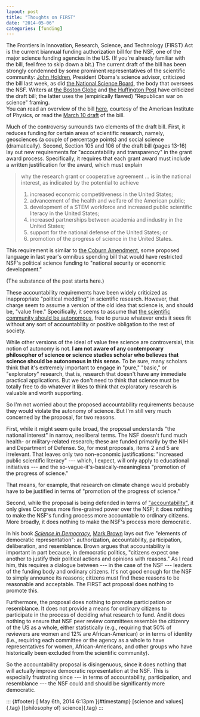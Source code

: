 ```yaml
---
layout: post
title: "Thoughts on FIRST"
date: "2014-05-06"
categories: [funding]
---
```



The Frontiers in Innovation, Research, Science, and Technology (FIRST) Act is the current biannual funding authorization bill for the NSF, one of the major science funding agencies in the US. (If you're already familiar with the bill, feel free to skip down a bit.) The current draft of the bill has been strongly condemned by some prominent representatives of the scientific community: [John Holdren](http://news.sciencemag.org/people-events/2014/05/white-house-science-adviser-criticizes-first-act), President Obama's science advisor, criticized the bill last week, as did [the National Science Board](http://news.sciencemag.org/funding/2014/04/nsfs-science-board-criticizes-bill-alter-agencys-programs), the body that oversees the NSF. Writers at [the Boston Globe](http://www.bostonglobe.com/news/nation/2014/04/14/gop-pushes-funding-cuts-for-social-science-work/5q4mMRROhWuwHaC46lW23N/story.html) and [the Huffington Post](http://www.huffingtonpost.com/2014/05/06/war-on-science_n_5269527.html) have criticized the draft bill; the latter uses the (empirically flawed) "Republican war on science" framing.\
You can read an overview of the bill [here](http://www.aip.org/fyi/2014/overview-hr-4186-frontiers-innovation-research-science-and-technology-act), courtesy of the American Institute of Physics, or read the [March 10 draft](http://beta.congress.gov/113/bills/hr4186/BILLS-113hr4186ih.pdf) of the bill.

Much of the controversy surrounds two elements of the draft bill. First, it reduces funding for certain areas of scientific research, namely, geosciences (a couple of percentage points) and social science (dramatically). Second, Section 105 and 106 of the draft bill (pages 13-16) lay out new requirements for "accountability and transparency" in the grant award process. Specifically, it requires that each grant award must include a written justification for the award, which must explain

> why the research grant or cooperative agreement ... is in the national interest, as indicated by the potential to achieve
>
> 1.  increased economic competitiveness in the United States;
> 2.  advancement of the health and welfare of the American public;
> 3.  development of a STEM workforce and increased public scientific literacy in the United States;
> 4.  increased partnerships between academia and industry in the United States;
> 5.  support for the national defense of the United States; or
> 6.  promotion of the progress of science in the United States.

This requirement is similar to [the Coburn Amendment](http://news.sciencemag.org/funding/2014/01/u.s.-political-scientists-relieved-coburn-language-gone), some proposed language in last year's omnibus spending bill that would have restricted NSF's political science funding to "national security or economic development."

(The substance of the post starts here.)

These accountability requirements have been widely criticized as inappropriate "political meddling" in scientific research. However, that charge seem to assume a version of the old idea that science is, and should be, "value free." Specifically, it seems to assume that [the scientific community should be autonomous](http://www.jstor.org/discover/10.1086/662255?uid=2&uid=4&sid=21103738743881), free to pursue whatever ends it sees fit without any sort of accountability or positive obligation to the rest of society.

While other versions of the ideal of value free science are controversial, this notion of autonomy is not. **I am not aware of any contemporary philosopher of science or science studies scholar who believes that science should be autonomous in this sense.** To be sure, many scholars think that it's extremely important to engage in "pure," "basic," or "exploratory" research, that is, research that doesn't have any immediate practical applications. But we don't need to think that science must be totally free to do whatever it likes to think that exploratory research is valuable and worth supporting.

So I'm not worried about the proposed accountability requirements because they would violate the autonomy of science. But I'm still very much concerned by the proposal, for two reasons.

First, while it might seem quite broad, the proposal understands "the national interest" in narrow, neoliberal terms. The NSF doesn't fund much health- or military-related research; these are funded primarily by the NIH and Department of Defense. So, for most proposals, items 2 and 5 are irrelevant. That leaves only two non-economic justifications: "increased public scientific literacy" --- which, I expect, will only apply to educational initiatives --- and the so-vague-it's-basically-meaningless "promotion of the progress of science."

That means, for example, that research on climate change would probably have to be justified in terms of "promotion of the progress of science."

Second, while the proposal is being defended in terms of ["accountability"](http://science.house.gov/press-release/first-act-prioritizes-science-investments-keep-america-first), it only gives Congress more fine-grained power over the NSF; it does nothing to make the NSF's funding process more accountable to ordinary citizens. More broadly, it does nothing to make the NSF's process more democratic.

In his book [*Science in Democracy*](http://books.google.ca/books?id=dRv-c1XZtKQC), [Mark Brown](http://www.csus.edu/indiv/b/brownm/) lays out five "elements of democratic representation": authorization, accountability, participation, deliberation, and resemblance. Brown argues that accountability is important in part because, in democratic politics, "citizens expect one another to justify their political actions and opinions with reasons." As I read him, this requires a dialogue between --- in the case of the NSF --- leaders of the funding body and ordinary citizens. It's not good enough for the NSF to simply announce its reasons; citizens must find these reasons to be reasonable and acceptable. The FIRST act proposal does nothing to promote this.

Furthermore, the proposal does nothing to promote participation or resemblance. It does not provide a means for ordinary citizens to participate in the process of deciding what research to fund. And it does nothing to ensure that NSF peer review committees resemble the citizenry of the US as a whole, either statistically (e.g., requiring that 50% of reviewers are women and 12% are African-American) or in terms of identity (i.e., requiring each committee or the agency as a whole to have representatives for women, African-Americans, and other groups who have historically been excluded from the scientific community).

So the accountability proposal is disingenuous, since it does nothing that will actually improve democratic representation at the NSF. This is especially frustrating since --- in terms of accountability, participation, and resemblance --- the NSF could and should be significantly more democratic.

::: {#footer}
[ May 6th, 2014 6:13pm ]{#timestamp} [science and values]{.tag} [(philosophy of) science]{.tag}
:::





